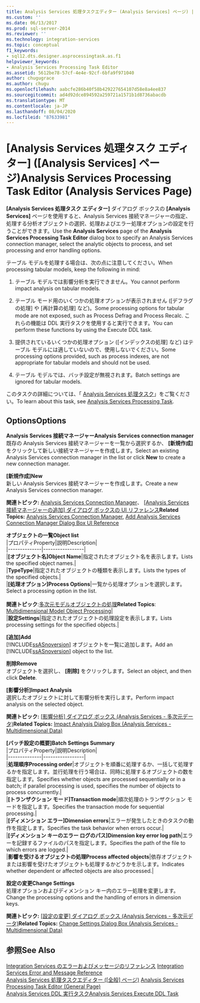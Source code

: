 ```yaml
---
title: Analysis Services 処理タスクエディター (Analysis Services] ページ) |Microsoft Docs
ms.custom: ''
ms.date: 06/13/2017
ms.prod: sql-server-2014
ms.reviewer: ''
ms.technology: integration-services
ms.topic: conceptual
f1_keywords:
- sql12.dts.designer.asprocessingtask.as.f1
helpviewer_keywords:
- Analysis Services Processing Task Editor
ms.assetid: 5612be78-57cf-4e4e-92cf-6bfa9f971040
author: chugugrace
ms.author: chugu
ms.openlocfilehash: aabcfe286b40f58b429227654107d58e8a4ee837
ms.sourcegitcommit: ad4d92dce894592a259721a1571b1d8736abacdb
ms.translationtype: MT
ms.contentlocale: ja-JP
ms.lasthandoff: 08/04/2020
ms.locfileid: "87633981"
---
```

# <a name="analysis-services-processing-task-editor-analysis-services-page"></a><span data-ttu-id="57744-102">[Analysis Services 処理タスク エディター] ([Analysis Services] ページ)</span><span class="sxs-lookup"><span data-stu-id="57744-102">Analysis Services Processing Task Editor (Analysis Services Page)</span></span>
  <span data-ttu-id="57744-103">**[Analysis Services 処理タスク エディター]** ダイアログ ボックスの **[Analysis Services]** ページを使用すると、Analysis Services 接続マネージャーの指定、処理する分析オブジェクトの選択、処理およびエラー処理オプションの設定を行うことができます。</span><span class="sxs-lookup"><span data-stu-id="57744-103">Use the **Analysis Services** page of the **Analysis Services Processing Task Editor** dialog box to specify an Analysis Services connection manager, select the analytic objects to process, and set processing and error handling options.</span></span>  
  
 <span data-ttu-id="57744-104">テーブル モデルを処理する場合は、次の点に注意してください。</span><span class="sxs-lookup"><span data-stu-id="57744-104">When processing tabular models, keep the following in mind:</span></span>  
  
1.  <span data-ttu-id="57744-105">テーブル モデルでは影響分析を実行できません。</span><span class="sxs-lookup"><span data-stu-id="57744-105">You cannot perform impact analysis on tabular models.</span></span>  
  
2.  <span data-ttu-id="57744-106">テーブル モード用のいくつかの処理オプションが表示されません ([デフラグの処理] や [再計算の処理] など)。</span><span class="sxs-lookup"><span data-stu-id="57744-106">Some processing options for tabular mode are not exposed, such as Process Defrag and Process Recalc.</span></span> <span data-ttu-id="57744-107">これらの機能は DDL 実行タスクを使用すると実行できます。</span><span class="sxs-lookup"><span data-stu-id="57744-107">You can perform these functions by using the Execute DDL task.</span></span>  
  
3.  <span data-ttu-id="57744-108">提供されているいくつかの処理オプション ([インデックスの処理] など) はテーブル モデルには適していないので、使用しないでください。</span><span class="sxs-lookup"><span data-stu-id="57744-108">Some processing options provided, such as process indexes, are not appropriate for tabular models and should not be used.</span></span>  
  
4.  <span data-ttu-id="57744-109">テーブル モデルでは、バッチ設定が無視されます。</span><span class="sxs-lookup"><span data-stu-id="57744-109">Batch settings are ignored for tabular models.</span></span>  
  
 <span data-ttu-id="57744-110">このタスクの詳細については、「 [Analysis Services 処理タスク](control-flow/analysis-services-processing-task.md)」をご覧ください。</span><span class="sxs-lookup"><span data-stu-id="57744-110">To learn about this task, see [Analysis Services Processing Task](control-flow/analysis-services-processing-task.md).</span></span>  
  
## <a name="options"></a><span data-ttu-id="57744-111">Options</span><span class="sxs-lookup"><span data-stu-id="57744-111">Options</span></span>  
 <span data-ttu-id="57744-112">**Analysis Services 接続マネージャー**</span><span class="sxs-lookup"><span data-stu-id="57744-112">**Analysis Services connection manager**</span></span>  
 <span data-ttu-id="57744-113">既存の Analysis Services 接続マネージャーを一覧から選択するか、 **[新規作成]** をクリックして新しい接続マネージャーを作成します。</span><span class="sxs-lookup"><span data-stu-id="57744-113">Select an existing Analysis Services connection manager in the list or click **New** to create a new connection manager.</span></span>  
  
 <span data-ttu-id="57744-114">**[新規作成]**</span><span class="sxs-lookup"><span data-stu-id="57744-114">**New**</span></span>  
 <span data-ttu-id="57744-115">新しい Analysis Services 接続マネージャーを作成します。</span><span class="sxs-lookup"><span data-stu-id="57744-115">Create a new Analysis Services connection manager.</span></span>  
  
 <span data-ttu-id="57744-116">**関連トピック:** [Analysis Services Connection Manager](connection-manager/analysis-services-connection-manager.md)、 [[Analysis Services 接続マネージャーの追加] ダイアログ ボックスの UI リファレンス](connection-manager/add-analysis-services-connection-manager-dialog-box-ui-reference.md)</span><span class="sxs-lookup"><span data-stu-id="57744-116">**Related Topics:** [Analysis Services Connection Manager](connection-manager/analysis-services-connection-manager.md), [Add Analysis Services Connection Manager Dialog Box UI Reference](connection-manager/add-analysis-services-connection-manager-dialog-box-ui-reference.md)</span></span>  
  
 <span data-ttu-id="57744-117">**オブジェクトの一覧**</span><span class="sxs-lookup"><span data-stu-id="57744-117">**Object list**</span></span>  
 |<span data-ttu-id="57744-118">プロパティ</span><span class="sxs-lookup"><span data-stu-id="57744-118">Property</span></span>|<span data-ttu-id="57744-119">説明</span><span class="sxs-lookup"><span data-stu-id="57744-119">Description</span></span>|  
|--------------|-----------------|  
|<span data-ttu-id="57744-120">**[オブジェクト名]**</span><span class="sxs-lookup"><span data-stu-id="57744-120">**Object Name**</span></span>|<span data-ttu-id="57744-121">指定されたオブジェクト名を表示します。</span><span class="sxs-lookup"><span data-stu-id="57744-121">Lists the specified object names.</span></span>|  
|<span data-ttu-id="57744-122">**Type**</span><span class="sxs-lookup"><span data-stu-id="57744-122">**Type**</span></span>|<span data-ttu-id="57744-123">指定されたオブジェクトの種類を表示します。</span><span class="sxs-lookup"><span data-stu-id="57744-123">Lists the types of the specified objects.</span></span>|  
|<span data-ttu-id="57744-124">**[処理オプション]**</span><span class="sxs-lookup"><span data-stu-id="57744-124">**Process Options**</span></span>|<span data-ttu-id="57744-125">一覧から処理オプションを選択します。</span><span class="sxs-lookup"><span data-stu-id="57744-125">Select a processing option in the list.</span></span><br /><br /> <span data-ttu-id="57744-126">**関連トピック**:[多次元モデルオブジェクトの処理](https://docs.microsoft.com/analysis-services/multidimensional-models/processing-a-multidimensional-model-analysis-services)</span><span class="sxs-lookup"><span data-stu-id="57744-126">**Related Topics**: [Multidimensional Model Object Processing](https://docs.microsoft.com/analysis-services/multidimensional-models/processing-a-multidimensional-model-analysis-services)</span></span>|  
|<span data-ttu-id="57744-127">**設定**</span><span class="sxs-lookup"><span data-stu-id="57744-127">**Settings**</span></span>|<span data-ttu-id="57744-128">指定されたオブジェクトの処理設定を表示します。</span><span class="sxs-lookup"><span data-stu-id="57744-128">Lists processing settings for the specified objects.</span></span>|  
  
 <span data-ttu-id="57744-129">**[追加]**</span><span class="sxs-lookup"><span data-stu-id="57744-129">**Add**</span></span>  
 <span data-ttu-id="57744-130">[!INCLUDE[ssASnoversion](../includes/ssasnoversion-md.md)] オブジェクトを一覧に追加します。</span><span class="sxs-lookup"><span data-stu-id="57744-130">Add an [!INCLUDE[ssASnoversion](../includes/ssasnoversion-md.md)] object to the list.</span></span>  
  
 <span data-ttu-id="57744-131">**削除**</span><span class="sxs-lookup"><span data-stu-id="57744-131">**Remove**</span></span>  
 <span data-ttu-id="57744-132">オブジェクトを選択し、 **[削除]** をクリックします。</span><span class="sxs-lookup"><span data-stu-id="57744-132">Select an object, and then click **Delete**.</span></span>  
  
 <span data-ttu-id="57744-133">**[影響分析]**</span><span class="sxs-lookup"><span data-stu-id="57744-133">**Impact Analysis**</span></span>  
 <span data-ttu-id="57744-134">選択したオブジェクトに対して影響分析を実行します。</span><span class="sxs-lookup"><span data-stu-id="57744-134">Perform impact analysis on the selected object.</span></span>  
  
 <span data-ttu-id="57744-135">**関連トピック:** [[影響分析] ダイアログ ボックス (Analysis Services - 多次元データ)](../../2014/analysis-services/impact-analysis-dialog-box-analysis-services-multidimensional-data.md)</span><span class="sxs-lookup"><span data-stu-id="57744-135">**Related Topics:** [Impact Analysis Dialog Box &#40;Analysis Services - Multidimensional Data&#41;](../../2014/analysis-services/impact-analysis-dialog-box-analysis-services-multidimensional-data.md)</span></span>  
  
 <span data-ttu-id="57744-136">**[バッチ設定の概要]**</span><span class="sxs-lookup"><span data-stu-id="57744-136">**Batch Settings Summary**</span></span>  
 |<span data-ttu-id="57744-137">プロパティ</span><span class="sxs-lookup"><span data-stu-id="57744-137">Property</span></span>|<span data-ttu-id="57744-138">説明</span><span class="sxs-lookup"><span data-stu-id="57744-138">Description</span></span>|  
|--------------|-----------------|  
|<span data-ttu-id="57744-139">**処理順序**</span><span class="sxs-lookup"><span data-stu-id="57744-139">**Processing order**</span></span>|<span data-ttu-id="57744-140">オブジェクトを順番に処理するか、一括して処理するかを指定します。並行処理を行う場合は、同時に処理するオブジェクトの数を指定します。</span><span class="sxs-lookup"><span data-stu-id="57744-140">Specifies whether objects are processed sequentially or in a batch; if parallel processing is used, specifies the number of objects to process concurrently.</span></span>|  
|<span data-ttu-id="57744-141">**[トランザクション モード]**</span><span class="sxs-lookup"><span data-stu-id="57744-141">**Transaction mode**</span></span>|<span data-ttu-id="57744-142">順次処理のトランザクション モードを指定します。</span><span class="sxs-lookup"><span data-stu-id="57744-142">Specifies the transaction mode for sequential processing.</span></span>|  
|<span data-ttu-id="57744-143">**[ディメンション エラー]**</span><span class="sxs-lookup"><span data-stu-id="57744-143">**Dimension errors**</span></span>|<span data-ttu-id="57744-144">エラーが発生したときのタスクの動作を指定します。</span><span class="sxs-lookup"><span data-stu-id="57744-144">Specifies the task behavior when errors occur.</span></span>|  
|<span data-ttu-id="57744-145">**[ディメンション キーのエラー ログのパス]**</span><span class="sxs-lookup"><span data-stu-id="57744-145">**Dimension key error log path**</span></span>|<span data-ttu-id="57744-146">エラーを記録するファイルのパスを指定します。</span><span class="sxs-lookup"><span data-stu-id="57744-146">Specifies the path of the file to which errors are logged.</span></span>|  
|<span data-ttu-id="57744-147">**影響を受けるオブジェクトの処理**</span><span class="sxs-lookup"><span data-stu-id="57744-147">**Process affected objects**</span></span>|<span data-ttu-id="57744-148">依存オブジェクトまたは影響を受けたオブジェクトも処理するかどうかを示します。</span><span class="sxs-lookup"><span data-stu-id="57744-148">Indicates whether dependent or affected objects are also processed.</span></span>|  
  
 <span data-ttu-id="57744-149">**設定の変更**</span><span class="sxs-lookup"><span data-stu-id="57744-149">**Change Settings**</span></span>  
 <span data-ttu-id="57744-150">処理オプションおよびディメンション キー内のエラー処理を変更します。</span><span class="sxs-lookup"><span data-stu-id="57744-150">Change the processing options and the handling of errors in dimension keys.</span></span>  
  
 <span data-ttu-id="57744-151">**関連トピック:** [[設定の変更] ダイアログ ボックス (Analysis Services - 多次元データ)](../../2014/analysis-services/change-settings-dialog-box-analysis-services-multidimensional-data.md)</span><span class="sxs-lookup"><span data-stu-id="57744-151">**Related Topics:** [Change Settings Dialog Box &#40;Analysis Services - Multidimensional Data&#41;](../../2014/analysis-services/change-settings-dialog-box-analysis-services-multidimensional-data.md)</span></span>  
  
## <a name="see-also"></a><span data-ttu-id="57744-152">参照</span><span class="sxs-lookup"><span data-stu-id="57744-152">See Also</span></span>  
 <span data-ttu-id="57744-153">[Integration Services のエラーおよびメッセージのリファレンス](../../2014/integration-services/integration-services-error-and-message-reference.md) </span><span class="sxs-lookup"><span data-stu-id="57744-153">[Integration Services Error and Message Reference](../../2014/integration-services/integration-services-error-and-message-reference.md) </span></span>  
 <span data-ttu-id="57744-154">[Analysis Services 処理タスクエディター &#40;[全般] ページ&#41;](general-page-of-integration-services-designers-options.md) </span><span class="sxs-lookup"><span data-stu-id="57744-154">[Analysis Services Processing Task Editor &#40;General Page&#41;](general-page-of-integration-services-designers-options.md) </span></span>  
 [<span data-ttu-id="57744-155">Analysis Services DDL 実行タスク</span><span class="sxs-lookup"><span data-stu-id="57744-155">Analysis Services Execute DDL Task</span></span>](control-flow/analysis-services-execute-ddl-task.md)  
  
  
